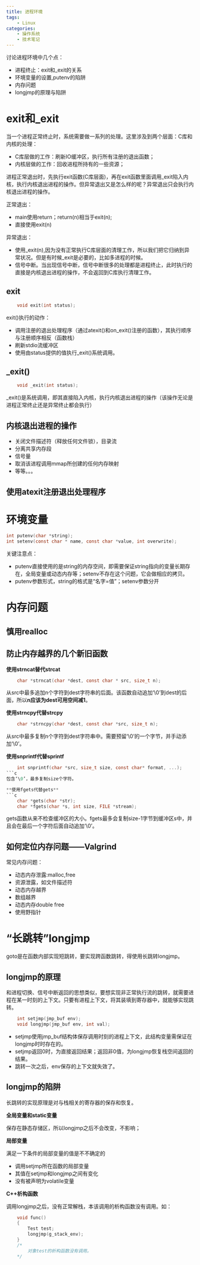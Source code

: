 ```yaml
---
title: 进程环境
tags:
    - Linux
categories:
    - 操作系统
    - 技术笔记
---
```


讨论进程环境中几个点：
- 进程终止：exit和_exit的关系
- 环境变量的设置,putenv的陷阱
- 内存问题
- longjmp的原理与陷阱

# exit和_exit
当一个进程正常终止时，系统需要做一系列的处理。这里涉及到两个层面：C库和内核的处理：
- C库层做的工作：刷新IO缓冲区，执行所有注册的退出函数；
- 内核层做的工作：回收进程所持有的一些资源；

进程正常退出时，先执行exit函数(C库层面)，再在exit函数里面调用_exit陷入内核，执行内核退出进程的操作。但异常退出又是怎么样的呢？异常退出只会执行内核退出进程的操作。

正常退出：
- main使用return；return(n)相当于exit(n);
- 直接使用exit(n)

异常退出：
- 使用_exit(n),因为没有正常执行C库层面的清理工作，所以我们把它归纳到异常状况。但是有时候_exit是必要的，比如多进程的时候。
- 信号中断。当出现信号中断，信号中断很多的处理都是进程终止，此时执行的直接是内核退出进程的操作，不会返回到C库执行清理工作。

## exit
```c
    void exit(int status);
```
exit()执行的动作：
- 调用注册的退出处理程序（通过atexit()和on_exit()注册的函数），其执行顺序与注册顺序相反（函数栈）
- 刷新stdio流缓冲区
- 使用由status提供的值执行_exit()系统调用。

## _exit()
```c
    void _exit(int status);
```
_exit()是系统调用，即其直接陷入内核，执行内核退出进程的操作（该操作无论是进程正常终止还是异常终止都会执行）

## 内核退出进程的操作
- 关闭文件描述符（释放任何文件锁），目录流
- 分离共享内存段
- 信号量
- 取消该进程调用mmap所创建的任何内存映射
- 等等。。。

## 使用atexit注册退出处理程序

# 环境变量
```c
int putenv(char *string);
int setenv(const char * name, const char *value, int overwrite);
```

关键注意点：
- putenv直接使用的是string的内存空间，即需要保证string指向的变量长期存在，全局变量或动态内存等；setenv不存在这个问题，它会做相应的拷贝。
- putenv参数形式，string的格式是“名字=值”；setenv参数分开

# 内存问题
## 慎用realloc
## 防止内存越界的几个新旧函数
**使用strncat替代strcat**
```c
    char *strncat(char *dest, const char * src, size_t n);
```
从src中最多追加n个字符到dest字符串的后面。该函数自动追加‘\0’到dest的后面，所以**n应该为dest可用空间减1**。

**使用strncpy代替strcpy**
```c
    char *strncpy(char *dest, const char *src, size_t n);
```
从src中最多复制n个字符到dest字符串中。需要预留‘\0’的一个字节，并手动添加‘\0’。

**使用snprintf代替sprintf**
```c
    int snprintf(char *src, size_t size, const char* format, ...);
```c
包含‘\0’，最多复制size个字符。

**使用fgets代替gets**
```c
    char *gets(char *str);
    char *fgets(char *s, int size, FILE *stream);
```
gets函数从来不检查缓冲区的大小。fgets最多会复制size-1字节到缓冲区s中，并且会在最后一个字符后面自动追加‘\0’。

## 如何定位内存问题——Valgrind
常见内存问题：
- 动态内存泄露:malloc,free
- 资源泄露，如文件描述符
- 动态内存越界
- 数组越界
- 动态内存double free
- 使用野指针

# “长跳转”longjmp
goto是在函数内部实现短跳转，要实现跨函数跳转，得使用长跳转longjmp。

## longjmp的原理
和进程切换、信号中断返回的思想类似，要想实现非正常执行流的跳转，就需要进程在某一时刻的上下文。只要有进程上下文，将其装填到寄存器中，就能够实现跳转。
```c
    int setjmp(jmp_buf env);
    void longjmp(jmp_buf env, int val);
```
- setjmp使用jmp_buf结构体保存调用时刻的进程上下文，此结构变量需保证在longjmp时时存在的。
- setjmp返回0时，为直接返回结果；返回非0值，为longjmp恢复栈空间返回的结果。
- 跳转一次之后，env保存的上下文就失效了。

## longjmp的陷阱
长跳转的实现原理是对与栈相关的寄存器的保存和恢复。

**全局变量和static变量**

保存在静态存储区，所以longjmp之后不会改变，不影响；

**局部变量**

满足一下条件的局部变量的值是不不确定的
- 调用setjmp所在函数的局部变量
- 其值在setjmp和longjmp之间有变化
- 没有被声明为volatile变量

**C++析构函数**

调用longjmp之后，没有正常解栈，本该调用的析构函数没有调用。如：
```c
    void func()
    {
        Test test;
        longjmp(g_stack_env);
    }
    /*
        对象test的析构函数没有调用。
    */
```